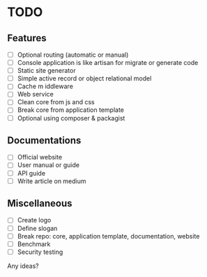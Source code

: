 # TODO

## Features
- [ ] Optional routing (automatic or manual)
- [ ] Console application is like artisan for migrate or generate code
- [ ] Static site generator
- [ ] Simple active record or object relational model
- [ ] Cache m iddleware
- [ ] Web service
- [ ] Clean core from js and css
- [ ] Break core from application template
- [ ] Optional using composer & packagist

## Documentations
- [ ] Official website
- [ ] User manual or guide
- [ ] API guide
- [ ] Write article on medium

## Miscellaneous
- [ ] Create logo
- [ ] Define slogan
- [ ] Break repo: core, application template, documentation, website
- [ ] Benchmark
- [ ] Security testing

Any ideas?
